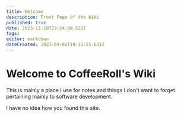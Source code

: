 ```yaml
---
title: Welcome
description: Front Page of the Wiki
published: true
date: 2023-11-10T23:54:00.522Z
tags: 
editor: markdown
dateCreated: 2023-09-02T19:15:55.631Z
---
```


# Welcome to CoffeeRoll's Wiki

This is mainly a place I use for notes and things I don't want to forget pertaining mainly to software development. 

I have no idea how you found this site. 